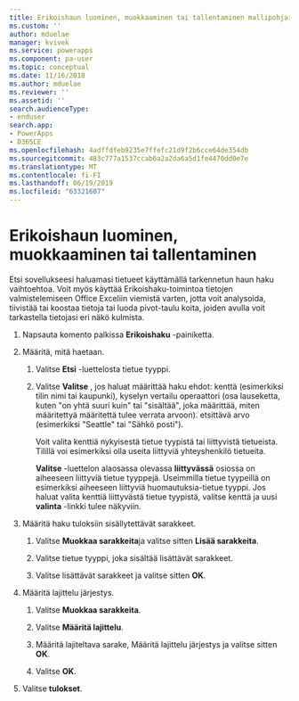 ```yaml
---
title: Erikoishaun luominen, muokkaaminen tai tallentaminen mallipohjaisten Powerappsin avulla | MicrosoftDocs
ms.custom: ''
author: mduelae
manager: kvivek
ms.service: powerapps
ms.component: pa-user
ms.topic: conceptual
ms.date: 11/16/2018
ms.author: mduelae
ms.reviewer: ''
ms.assetid: ''
search.audienceType:
- enduser
search.app:
- PowerApps
- D365CE
ms.openlocfilehash: 4adffdfeb9235e7ffefc21d9f2b6cce64de354db
ms.sourcegitcommit: 483c777a1537ccab6a2a2da6a5d1fe4470dd0e7e
ms.translationtype: MT
ms.contentlocale: fi-FI
ms.lasthandoff: 06/19/2019
ms.locfileid: "63321607"
---
```

# <a name="create-edit-or-save-an-advanced-find-search"></a>Erikoishaun luominen, muokkaaminen tai tallentaminen

Etsi sovellukseesi haluamasi tietueet käyttämällä tarkennetun haun haku vaihtoehtoa. Voit myös käyttää Erikoishaku-toimintoa tietojen valmistelemiseen Office Exceliin viemistä varten, jotta voit analysoida, tiivistää tai koostaa tietoja tai luoda pivot-taulu koita, joiden avulla voit tarkastella tietojasi eri näkö kulmista.  
  
1. Napsauta komento palkissa **Erikoishaku** -painiketta.
  
2. Määritä, mitä haetaan.  
  
   1.  Valitse **Etsi** -luettelosta tietue tyyppi.  
  
   2.  Valitse **Valitse** , jos haluat määrittää haku ehdot: kenttä (esimerkiksi tilin nimi tai kaupunki), kyselyn vertailu operaattori (osa lauseketta, kuten "on yhtä suuri kuin" tai "sisältää", joka määrittää, miten määritettyä määritettä tulee verrata arvoon). etsittävä arvo (esimerkiksi "Seattle" tai "Sähkö posti").  
  
       Voit valita kenttiä nykyisestä tietue tyypistä tai liittyvistä tietueista. Tilillä voi esimerkiksi olla useita liittyviä yhteyshenkilö tietueita.  
  
       **Valitse** -luettelon alaosassa olevassa **liittyvässä** osiossa on aiheeseen liittyviä tietue tyyppejä. Useimmilla tietue tyypeillä on esimerkiksi aiheeseen liittyviä huomautuksia-tietue tyyppi. Jos haluat valita kenttiä liittyvästä tietue tyypistä, valitse kenttä ja uusi **valinta** -linkki tulee näkyviin.  



3. Määritä haku tuloksiin sisällytettävät sarakkeet.  
  
   1.  Valitse **Muokkaa sarakkeita**ja valitse sitten **Lisää sarakkeita**.  
  
   2.  Valitse tietue tyyppi, joka sisältää lisättävät sarakkeet.  
  
   3.  Valitse lisättävät sarakkeet ja valitse sitten **OK**.  
  
4. Määritä lajittelu järjestys.  
  
   1.  Valitse **Muokkaa sarakkeita**.  
  
   2.  Valitse **Määritä lajittelu**.  
  
   3.  Määritä lajiteltava sarake, Määritä lajittelu järjestys ja valitse sitten **OK**.  
  
   4.  Valitse **OK**.  
  
5. Valitse **tulokset**.  
  
